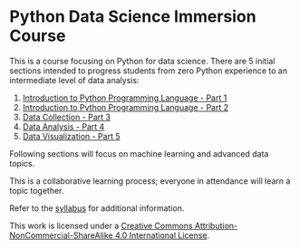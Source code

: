 # Python Data Science Immersion Course

This is a course focusing on Python for data science. There are 5 initial sections intended to progress students from zero Python experience to an intermediate level of data analysis:

1. [Introduction to Python Programming Language - Part 1](notebooks/Python_01_Introduction.ipynb)
2. [Introduction to Python Programming Language - Part 2](notebooks/Python_02_Introduction.ipynb)
3. [Data Collection - Part 3](notebooks/Python_03_Data_Collection.ipynb)
4. [Data Analysis - Part 4](notebooks/Python_04_Analysis.ipynb)
5. [Data Visualization - Part 5]()

Following sections will focus on machine learning and advanced data topics.

This is a collaborative learning process; everyone in attendance will learn a topic together.

Refer to the [syllabus](python_immersion_syllabus.md) for additional information.

This work is licensed under a [Creative Commons Attribution-NonCommercial-ShareAlike 4.0 International License](http://creativecommons.org/licenses/by-nc-sa/4.0/).
